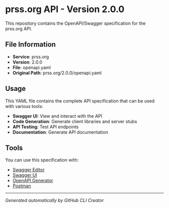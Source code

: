 # prss.org API - Version 2.0.0

This repository contains the OpenAPI/Swagger specification for the prss.org API.

## File Information

- **Service**: prss.org
- **Version**: 2.0.0
- **File**: openapi.yaml
- **Original Path**: prss.org/2.0.0/openapi.yaml

## Usage

This YAML file contains the complete API specification that can be used with various tools:

- **Swagger UI**: View and interact with the API
- **Code Generation**: Generate client libraries and server stubs
- **API Testing**: Test API endpoints
- **Documentation**: Generate API documentation

## Tools

You can use this specification with:

- [Swagger Editor](https://editor.swagger.io/)
- [Swagger UI](https://swagger.io/tools/swagger-ui/)
- [OpenAPI Generator](https://openapi-generator.tech/)
- [Postman](https://www.postman.com/)

---

*Generated automatically by GitHub CLI Creator*
